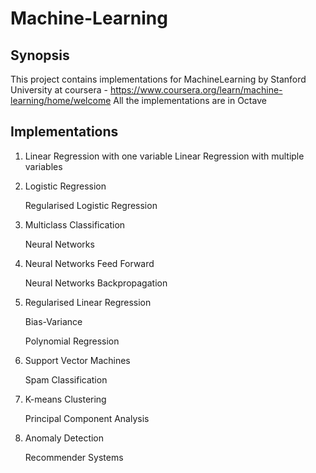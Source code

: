 # Machine-Learning 

## Synopsis

This project contains implementations for MachineLearning by Stanford University at coursera - https://www.coursera.org/learn/machine-learning/home/welcome
All the implementations are in Octave

## Implementations

1. Linear Regression with one variable
   Linear Regression with multiple variables

2. Logistic Regression

   Regularised Logistic Regression

3. Multiclass Classification

   Neural Networks

4. Neural Networks Feed Forward

   Neural Networks Backpropagation

5. Regularised Linear Regression

   Bias-Variance
   
   Polynomial Regression

6. Support Vector Machines

   Spam Classification

7. K-means Clustering

   Principal Component Analysis

8. Anomaly Detection

   Recommender Systems
